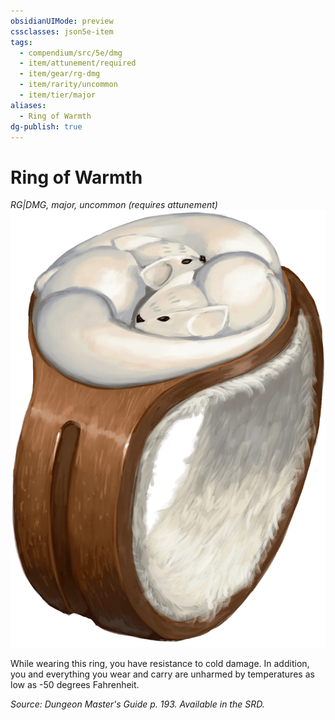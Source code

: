 ```yaml
---
obsidianUIMode: preview
cssclasses: json5e-item
tags:
  - compendium/src/5e/dmg
  - item/attunement/required
  - item/gear/rg-dmg
  - item/rarity/uncommon
  - item/tier/major
aliases:
  - Ring of Warmth
dg-publish: true
---
```

# Ring of Warmth
*RG|DMG, major, uncommon (requires attunement)*  
![](https://raw.githubusercontent.com/5etools-mirror-2/5etools-img/main/items/DMG/Ring%20of%20Warmth.webp#right)  


While wearing this ring, you have resistance to cold damage. In addition, you and everything you wear and carry are unharmed by temperatures as low as -50 degrees Fahrenheit.

*Source: Dungeon Master's Guide p. 193. Available in the SRD.*